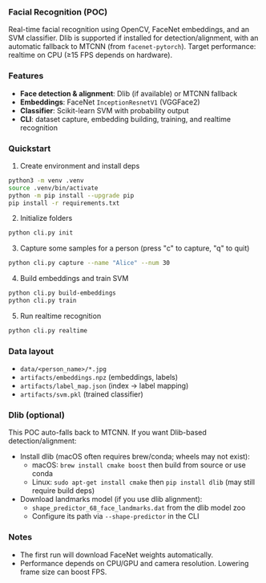 ### Facial Recognition (POC)

Real-time facial recognition using OpenCV, FaceNet embeddings, and an SVM classifier. Dlib is supported if installed for detection/alignment, with an automatic fallback to MTCNN (from `facenet-pytorch`). Target performance: realtime on CPU (≥15 FPS depends on hardware).

### Features
- **Face detection & alignment**: Dlib (if available) or MTCNN fallback
- **Embeddings**: FaceNet `InceptionResnetV1` (VGGFace2)
- **Classifier**: Scikit-learn SVM with probability output
- **CLI**: dataset capture, embedding building, training, and realtime recognition

### Quickstart
1) Create environment and install deps
```bash
python3 -m venv .venv
source .venv/bin/activate
python -m pip install --upgrade pip
pip install -r requirements.txt
```

2) Initialize folders
```bash
python cli.py init
```

3) Capture some samples for a person (press "c" to capture, "q" to quit)
```bash
python cli.py capture --name "Alice" --num 30
```

4) Build embeddings and train SVM
```bash
python cli.py build-embeddings
python cli.py train
```

5) Run realtime recognition
```bash
python cli.py realtime
```

### Data layout
- `data/<person_name>/*.jpg`
- `artifacts/embeddings.npz` (embeddings, labels)
- `artifacts/label_map.json` (index → label mapping)
- `artifacts/svm.pkl` (trained classifier)

### Dlib (optional)
This POC auto-falls back to MTCNN. If you want Dlib-based detection/alignment:
- Install dlib (macOS often requires brew/conda; wheels may not exist):
  - macOS: `brew install cmake boost` then build from source or use conda
  - Linux: `sudo apt-get install cmake` then `pip install dlib` (may still require build deps)
- Download landmarks model (if you use dlib alignment):
  - `shape_predictor_68_face_landmarks.dat` from the dlib model zoo
  - Configure its path via `--shape-predictor` in the CLI

### Notes
- The first run will download FaceNet weights automatically.
- Performance depends on CPU/GPU and camera resolution. Lowering frame size can boost FPS.


